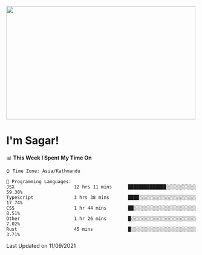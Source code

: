 
<img src="https://media.giphy.com/media/3ornk57KwDXf81rjWM/giphy.gif" width="500" height="300" frameBorder="0" class="giphy-embed" allowFullScreen></img>

#   I'm Sagar!

<!--START_SECTION:waka-->
📊 **This Week I Spent My Time On** 

```text
⌚︎ Time Zone: Asia/Kathmandu

💬 Programming Languages: 
JSX                      12 hrs 11 mins      ██████████████░░░░░░░░░░░   59.38% 
TypeScript               3 hrs 38 mins       ████░░░░░░░░░░░░░░░░░░░░░   17.74% 
CSS                      1 hr 44 mins        ██░░░░░░░░░░░░░░░░░░░░░░░   8.51% 
Other                    1 hr 26 mins        █░░░░░░░░░░░░░░░░░░░░░░░░   7.02% 
Rust                     45 mins             █░░░░░░░░░░░░░░░░░░░░░░░░   3.71%

```


 Last Updated on 11/09/2021
<!--END_SECTION:waka-->
